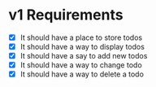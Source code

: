 # v1 Requirements

- [x] It should have a place to store todos
- [x] It should have a way to display todos
- [x] It should have a say to add new todos
- [x] It should have a way to change todo
- [x] It should have a way to delete a todo